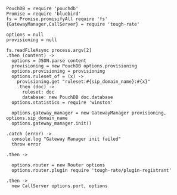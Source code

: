     PouchDB = require 'pouchdb'
    Promise = require 'bluebird'
    fs = Promise.promisifyAll require 'fs'
    {GatewayManager,CallServer} = require 'tough-rate'

    options = null
    provisioning = null

    fs.readFileAsync process.argv[2]
    .then (content) ->
      options = JSON.parse content
      provisioning = new PouchDB options.provisioning
      options.provisioning = provisioning
      options.ruleset_of = (x) ->
        provisioning.get "ruleset:#{sip_domain_name}:#{x}"
        .then (doc) ->
          ruleset: doc
          database: new PouchDB doc.database
      options.statistics = require 'winston'

      options.gateway_manager = new GatewayManager provisioning, options.sip_domain_name
      options.gateway_manager.init()

    .catch (error) ->
      console.log "Gateway Manager init failed"
      throw error

    .then ->

      options.router = new Router options
      options.router.plugin require 'tough-rate/plugin-registrant'

    .then ->
      new CallServer options.port, options
